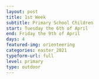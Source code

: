 ```yaml
---
layout: post
title: 1st Week
subtitle: Primary School Children
start: Tuesday the 6th of April
end: Friday the 9th of April
days: 4
featured-img: orienteering
categories: easter_2021
typeform-url: full
level: primary
type: outdoor
---
```

